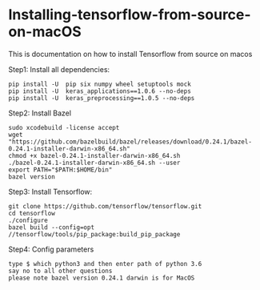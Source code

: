 # Installing-tensorflow-from-source-on-macOS
This is documentation on how to install Tensorflow from source on macos


Step1: Install all dependencies:

```
pip install -U  pip six numpy wheel setuptools mock
pip install -U  keras_applications==1.0.6 --no-deps
pip install -U  keras_preprocessing==1.0.5 --no-deps
```
Step2: Install Bazel

```
sudo xcodebuild -license accept
wget "https://github.com/bazelbuild/bazel/releases/download/0.24.1/bazel-0.24.1-installer-darwin-x86_64.sh"
chmod +x bazel-0.24.1-installer-darwin-x86_64.sh
./bazel-0.24.1-installer-darwin-x86_64.sh --user
export PATH="$PATH:$HOME/bin"
bazel version
```

Step3: Install Tensorflow:
```
git clone https://github.com/tensorflow/tensorflow.git
cd tensorflow
./configure
bazel build --config=opt //tensorflow/tools/pip_package:build_pip_package
```
Step4: Config parameters
```
type $ which python3 and then enter path of python 3.6
say no to all other questions
please note bazel version 0.24.1 darwin is for MacOS
```
